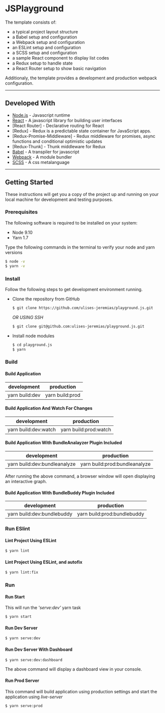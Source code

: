 # JSPlayground

The template consists of:

-   a typical project layout structure
-   a Babel setup and configuration
-   a Webpack setup and configuration
-   an ESLint setup and configuration
-   a SCSS setup and configuration
-   a sample React component to display list codes
-   a Redux setup to handle state
-   a React Router setup to show basic navigation

Additionaly, the template provides a development and production webpack configuration.

* * *

## Developed With

-   [Node.js](https://nodejs.org/en/) - Javascript runtime
-   [React](https://reactjs.org/) - A javascript library for building user interfaces
-   [React Router] - Declarative routing for React
-   [Redux] - Redux is a predictable state container for JavaScript apps.
-   [Redux-Promise-Middleware] - Redux middleware for promises, async functions and conditional optimistic updates
-   [Redux-Thunk] - Thunk middleware for Redux
-   [Babel](https://babeljs.io/) - A transpiler for javascript
-   [Webpack](https://webpack.js.org/) - A module bundler
-   [SCSS](http://sass-lang.com/) - A css metalanguage

* * *

## Getting Started

These instructions will get you a copy of the project up and running on your local machine for development and testing purposes.

### Prerequisites

The following software is required to be installed on your system:

-   Node 9.10
-   Yarn 1.7

Type the following commands in the terminal to verify your node and yarn versions

```sh
$ node -v
$ yarn -v
```

### Install

Follow the following steps to get development environment running.

-   Clone the repository from GitHub

    ```sh
    $ git clone https://github.com/ulises-jeremias/playground.js.git
    ```

     _OR USING SSH_

    ```sh
    $ git clone git@github.com:ulises-jeremias/playground.js.git
    ```

-   Install node modules

    ```sh
    $ cd playground.js
    $ yarn
    ```

### Build

#### Build Application

|   development  |    production   |
| :------------: | :-------------: |
| yarn build:dev | yarn build:prod |

#### Build Application And Watch For Changes

|      development     |       production      |
| :------------------: | :-------------------: |
| yarn build:dev:watch | yarn build:prod:watch |

#### Build Application With BundleAnalayzer Plugin Included

|          development         |           production          |
| :--------------------------: | :---------------------------: |
| yarn build:dev:bundleanalyze | yarn build:prod:bundleanalyze |

After running the above command, a browser window will open displaying an interactive graph.

#### Build Application With BundleBuddy Plugin Included

|         development        |          production         |
| :------------------------: | :-------------------------: |
| yarn build:dev:bundlebuddy | yarn build:prod:bundlebuddy |

### Run ESlint

#### Lint Project Using ESLint

```sh
$ yarn lint
```

#### Lint Project Using ESLint, and autofix

```sh
$ yarn lint:fix
```

### Run

#### Run Start

This will run the _'serve:dev'_ yarn task

```sh
$ yarn start
```

#### Run Dev Server

```sh
$ yarn serve:dev
```

#### Run Dev Server With Dashboard

```sh
$ yarn serve:dev:dashboard
```

The above command will display a dashboard view in your console.

#### Run Prod Server

This command will build application using production settings and start the application using _live-server_

```sh
$ yarn serve:prod
```
